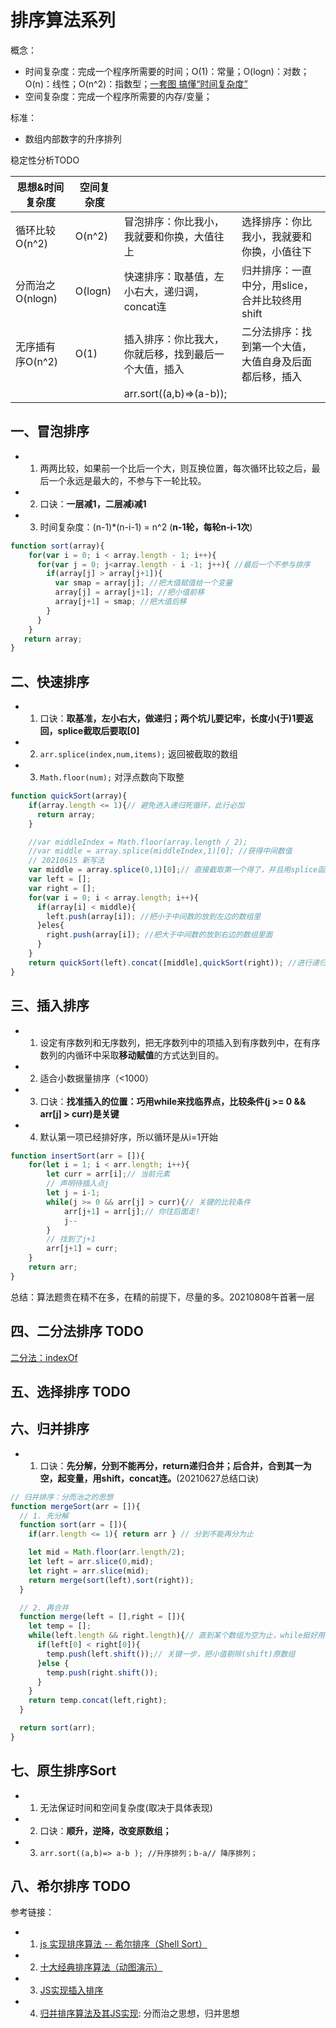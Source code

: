 # 排序算法系列  

概念：  
* 时间复杂度：完成一个程序所需要的时间；O(1)：常量；O(logn)：对数；O(n)：线性；O(n^2)：指数型；[一套图 搞懂“时间复杂度”](https://blog.csdn.net/qq_41523096/article/details/82142747)  
* 空间复杂度：完成一个程序所需要的内存/变量；  

标准：  
* 数组内部数字的升序排列

稳定性分析TODO

| 思想&时间复杂度 | 空间复杂度  |      |      |
| ------------ | ----------- | ----| ---- |
| 循环比较O(n^2)   | O(n^2)    |冒泡排序：你比我小，我就要和你换，大值往上 |选择排序：你比我小，我就要和你换，小值往下
| 分而治之O(nlogn) | O(logn)   |快速排序：取基值，左小右大，递归调，concat连 |归并排序：一直中分，用slice，合并比较终用shift
| 无序插有序O(n^2) | O(1)      |插入排序：你比我大，你就后移，找到最后一个大值，插入 |二分法排序：找到第一个大值，大值自身及后面都后移，插入
|  | | arr.sort((a,b)=>(a-b));

## 一、冒泡排序  
* 1. 两两比较，如果前一个比后一个大，则互换位置，每次循环比较之后，最后一个永远是最大的，不参与下一轮比较。
* 2. 口诀：**一层减1，二层减i减1**
* 3. 时间复杂度：(n-1)*(n-i-1) = n^2  (**n-1轮，每轮n-i-1次**)

```js
function sort(array){
    for(var i = 0; i < array.length - 1; i++){
      for(var j = 0; j<array.length - i -1; j++){ //最后一个不参与排序
        if(array[j] > array[j+1]){
          var smap = array[j]; //把大值赋值给一个变量
          array[j] = array[j+1]; //把小值前移
          array[j+1] = smap; //把大值后移
        }
      }　　　　
    }
   return array;
}
```

## 二、快速排序
* 1. 口诀：**取基准，左小右大，做递归；两个坑儿要记牢，长度小(于)1要返回，splice截取后要取[0]**
* 2. `arr.splice(index,num,items);` 返回被截取的数组
* 3. `Math.floor(num);` 对浮点数向下取整

```js
function quickSort(array){
    if(array.length <= 1){// 避免进入递归死循环，此行必加
      return array;
    }　　

    //var middleIndex = Math.floor(array.length / 2);
    //var middle = array.splice(middleIndex,1)[0]; //获得中间数值
    // 20210615 新写法
    var middle = array.splice(0,1)[0];// 直接截取第一个得了，并且用splice函数截取出原数组，简单直接，因为怎么都是顺序一遍
    var left = [];
    var right = [];
    for(var i = 0; i < array.length; i++){
      if(array[i] < middle){
        left.push(array[i]); //把小于中间数的放到左边的数组里
      }eles{
        right.push(array[i]); //把大于中间数的放到右边的数组里面
      }
    }
    return quickSort(left).concat([middle],quickSort(right)); //进行递归调用
}
```

## 三、插入排序
* 1. 设定有序数列和无序数列，把无序数列中的项插入到有序数列中，在有序数列的内循环中采取**移动赋值**的方式达到目的。
* 2. 适合小数据量排序（<1000）
* 3. 口诀：**找准插入的位置：巧用while来找临界点，比较条件(j >= 0 && arr[j] > curr)是关键**
* 4. 默认第一项已经排好序，所以循环是从i=1开始  

```js
function insertSort(arr = []){
    for(let i = 1; i < arr.length; i++){
        let curr = arr[i];// 当前元素
        // 声明待插入点j
        let j = i-1;
        while(j >= 0 && arr[j] > curr){// 关键的比较条件
            arr[j+1] = arr[j];// 你往后面走!
            j--
        }
        // 找到了j+1
        arr[j+1] = curr;
    }
    return arr;
}
```

总结：算法题贵在精不在多，在精的前提下，尽量的多。20210808午首著一层

## 四、二分法排序 TODO
[二分法：indexOf](https://www.cnblogs.com/honkerzh/p/10531964.html)

## 五、选择排序 TODO

## 六、归并排序
* 1. 口诀：**先分解，分到不能再分，return递归合并；后合并，合到其一为空，起变量，用shift，concat连。**(20210627总结口诀)

```js
// 归并排序：分而治之的思想
function mergeSort(arr = []){
  // 1. 先分解
  function sort(arr = []){
    if(arr.length <= 1){ return arr } // 分到不能再分为止

    let mid = Math.floor(arr.length/2);
    let left = arr.slice(0,mid);
    let right = arr.slice(mid);
    return merge(sort(left),sort(right));
  }

  // 2. 再合并
  function merge(left = [],right = []){
    let temp = [];
    while(left.length && right.length){// 直到某个数组为空为止，while挺好用
      if(left[0] < right[0]){
        temp.push(left.shift());// 关键一步，把小值剔除(shift)原数组
      }else {
        temp.push(right.shift());
      }
    }
    return temp.concat(left,right);
  }

  return sort(arr);
}
```

## 七、原生排序Sort
* 1. 无法保证时间和空间复杂度(取决于具体表现)
* 2. 口诀：**顺升，逆降，改变原数组；**
* 3. `arr.sort((a,b)=> a-b ); //升序排列；b-a// 降序排列；`

## 八、希尔排序 TODO

参考链接：
* 1. [js 实现排序算法 -- 希尔排序（Shell Sort）](https://www.cnblogs.com/cc-freiheit/p/10983821.html)
* 2. [十大经典排序算法（动图演示）](https://www.cnblogs.com/onepixel/p/7674659.html)
* 3. [JS实现插入排序](https://blog.csdn.net/bangbanggangan/article/details/80986501)
* 4. [归并排序算法及其JS实现](https://www.cnblogs.com/sunmarvell/p/9248676.html): 分而治之思想，归并思想
